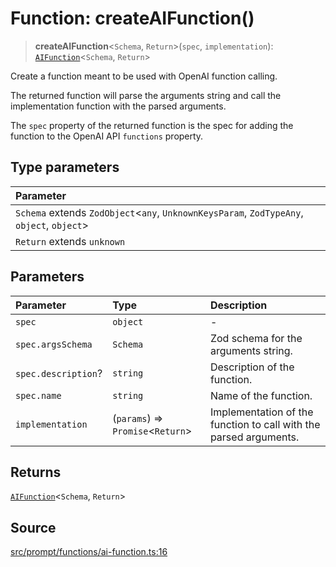 # Function: createAIFunction()

> **createAIFunction**\<`Schema`, `Return`\>(`spec`, `implementation`): [`AIFunction`](../namespaces/Prompt/interfaces/AIFunction.md)\<`Schema`, `Return`\>

Create a function meant to be used with OpenAI function calling.

The returned function will parse the arguments string and call the
implementation function with the parsed arguments.

The `spec` property of the returned function is the spec for adding the
function to the OpenAI API `functions` property.

## Type parameters

| Parameter |
| :------ |
| `Schema` extends `ZodObject`\<`any`, `UnknownKeysParam`, `ZodTypeAny`, `object`, `object`\> |
| `Return` extends `unknown` |

## Parameters

| Parameter | Type | Description |
| :------ | :------ | :------ |
| `spec` | `object` | - |
| `spec.argsSchema` | `Schema` | Zod schema for the arguments string. |
| `spec.description`? | `string` | Description of the function. |
| `spec.name` | `string` | Name of the function. |
| `implementation` | (`params`) => `Promise`\<`Return`\> | Implementation of the function to call with the parsed arguments. |

## Returns

[`AIFunction`](../namespaces/Prompt/interfaces/AIFunction.md)\<`Schema`, `Return`\>

## Source

[src/prompt/functions/ai-function.ts:16](https://github.com/dexaai/llm-tools/blob/98f7fd5/src/prompt/functions/ai-function.ts#L16)
